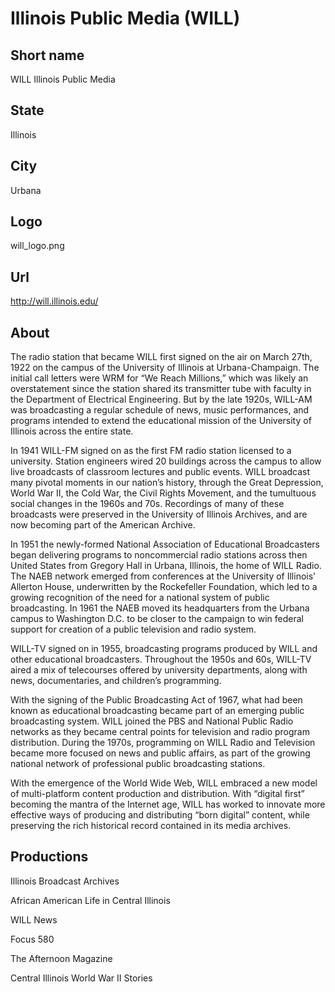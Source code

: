 # Illinois Public Media (WILL)

## Short name

WILL Illinois Public Media

## State

Illinois

## City

Urbana

## Logo

will\_logo.png

## Url

http://will.illinois.edu/

## About

The radio station that became WILL first signed on the air on March
27th, 1922 on the campus of the University of Illinois at Urbana-Champaign. The
initial call letters were WRM for “We Reach Millions,” which was likely an overstatement
since the station shared its transmitter tube with faculty in the Department of
Electrical Engineering. But by the late 1920s, WILL-AM was broadcasting a regular
schedule of news, music performances, and programs intended to extend the educational
mission of the University of Illinois across the entire state.

In 1941 WILL-FM
signed on as the first FM radio station licensed to a university. Station engineers
wired 20 buildings across the campus to allow live broadcasts of classroom lectures
and public events. WILL broadcast many pivotal moments in our nation’s history,
through the Great Depression, World War II, the Cold War, the Civil Rights Movement,
and the tumultuous social changes in the 1960s and 70s. Recordings of many of
these broadcasts were preserved in the University of Illinois Archives, and are
now becoming part of the American Archive. 

In 1951 the newly-formed National
Association of Educational Broadcasters began delivering programs to noncommercial
radio stations across then United States from Gregory Hall in Urbana, Illinois,
the home of WILL Radio. The NAEB network emerged from conferences at the University
of Illinois’ Allerton House, underwritten by the Rockefeller Foundation, which
led to a growing recognition of the need for a national system of public broadcasting.
In 1961 the NAEB moved its headquarters from the Urbana campus to Washington D.C.
to be closer to the campaign to win federal support for creation of a public television
and radio system.

WILL-TV signed on in 1955, broadcasting programs produced by
WILL and other educational broadcasters. Throughout the 1950s and 60s, WILL-TV
aired a mix of telecourses offered by university departments, along with news,
documentaries, and children’s programming. 

With the signing of the Public Broadcasting
Act of 1967, what had been known as educational broadcasting became part of an
emerging public broadcasting system. WILL joined the PBS and National Public Radio
networks as they became central points for television and radio program distribution.
During the 1970s, programming on WILL Radio and Television became more focused
on news and public affairs, as part of the growing national network of professional
public broadcasting stations. 

With the emergence of the World Wide Web, WILL
embraced a new model of multi-platform content production and distribution. With
“digital first” becoming the mantra of the Internet age, WILL has worked to innovate
more effective ways of producing and distributing “born digital” content, while
preserving the rich historical record contained in its media archives.


## Productions

Illinois Broadcast Archives

African American Life in Central Illinois

WILL News

Focus 580

The Afternoon Magazine

Central Illinois World War II Stories


